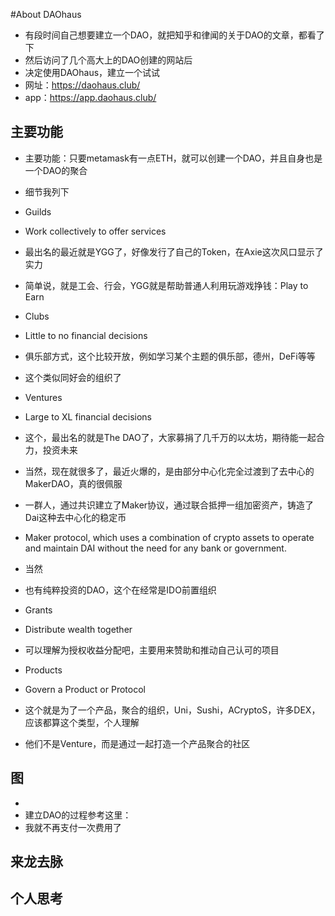 #About DAOhaus
+ 有段时间自己想要建立一个DAO，就把知乎和律闻的关于DAO的文章，都看了下
+ 然后访问了几个高大上的DAO创建的网站后
+ 决定使用DAOhaus，建立一个试试
+ 网址：https://daohaus.club/
+ app：https://app.daohaus.club/
## 主要功能
+ 主要功能：只要metamask有一点ETH，就可以创建一个DAO，并且自身也是一个DAO的聚合
+ 细节我列下
+ Guilds
+ Work collectively to offer services
+ 最出名的最近就是YGG了，好像发行了自己的Token，在Axie这次风口显示了实力
+ 简单说，就是工会、行会，YGG就是帮助普通人利用玩游戏挣钱：Play to Earn

+ Clubs
+ Little to no financial decisions
+ 俱乐部方式，这个比较开放，例如学习某个主题的俱乐部，德州，DeFi等等
+ 这个类似同好会的组织了

+ Ventures
+ Large to XL financial decisions
+ 这个，最出名的就是The DAO了，大家募捐了几千万的以太坊，期待能一起合力，投资未来
+ 当然，现在就很多了，最近火爆的，是由部分中心化完全过渡到了去中心的MakerDAO，真的很佩服
+ 一群人，通过共识建立了Maker协议，通过联合抵押一组加密资产，铸造了Dai这种去中心化的稳定币
+ Maker protocol, which uses a combination of crypto assets to operate and maintain DAI without the need for any bank or government. 
+ 当然
+ 也有纯粹投资的DAO，这个在经常是IDO前置组织

+ Grants
+ Distribute wealth together
+ 可以理解为授权收益分配吧，主要用来赞助和推动自己认可的项目

+ Products
+ Govern a Product or Protocol
+ 这个就是为了一个产品，聚合的组织，Uni，Sushi，ACryptoS，许多DEX，应该都算这个类型，个人理解
+ 他们不是Venture，而是通过一起打造一个产品聚合的社区
## 图
+ 
+ 建立DAO的过程参考这里：
+ 我就不再支付一次费用了
## 来龙去脉
## 个人思考